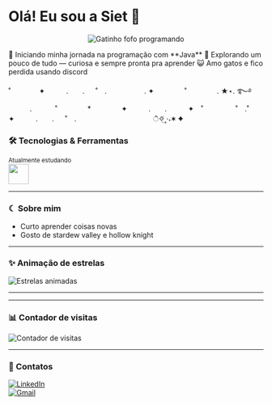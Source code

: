 # Olá! Eu sou a Siet 👋

<p align="center">
  <img src="https://media0.giphy.com/media/v1.Y2lkPTc5MGI3NjExaWFlbTZtMzk0Y3V0d2NoNTU5NG01cnZ4d2tueWZqbXp0YWQ0bXBvayZlcD12MV9pbnRlcm5hbF9naWZfYnlfaWQmY3Q9cw/K7o9FdCoDnwEo/giphy.gif" alt="Gatinho fofo programando">
</p>
🚀 Iniciando minha jornada na programação com **Java**  
🎯 Explorando um pouco de tudo — curiosa e sempre pronta pra aprender  
😺 Amo gatos e fico perdida usando discord

˚　　　　✦　　　.　　. 　 ˚　.　　　　　 . ✦　　　 　˚　　　　 . ★⋆. ࿐࿔ 
　　　.   　　˚　　 　　*　　 　　✦　　　.　　.　　　✦　˚ 　　　　 ˚　.˚　　　　✦　　　.　　. 　 ˚　.　　　　 　　 　　　　        ੈ✧̣̇˳·˖✶   ✦　　

### 🛠 Tecnologias & Ferramentas
<sub>Atualmente estudando</sub><br>
<img src="https://cdn.jsdelivr.net/gh/devicons/devicon/icons/java/java-original.svg" width="40" height="40"/>

---

### ☾ Sobre mim 
- Curto aprender coisas novas
- Gosto de stardew valley e hollow knight

---

### ✨ Animação de estrelas
![Estrelas animadas](https://github.com/ryo-ma/github-profile-trophy)

---



---

### 📊 Contador de visitas
![Contador de visitas](https://komarev.com/ghpvc/?username=SEU_USUARIO&color=blue&style=flat)

---

### 🔗 Contatos
[![LinkedIn](https://img.shields.io/badge/-LinkedIn-%230077B5?style=for-the-badge&logo=linkedin&logoColor=white)](www.linkedin.com/in/társis-souza-182a5419a)  
[![Gmail](https://img.shields.io/badge/-Gmail-D14836?style=for-the-badge&logo=gmail&logoColor=white)](mailto:Sietsiet77@gmail.com)
